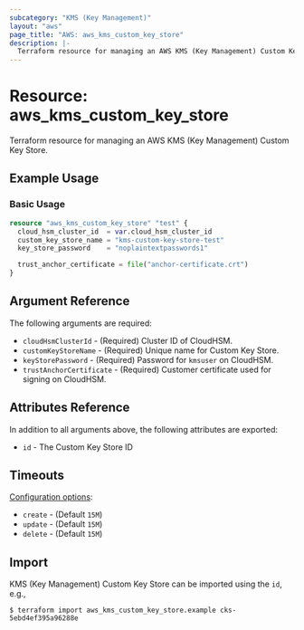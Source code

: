 ```yaml
---
subcategory: "KMS (Key Management)"
layout: "aws"
page_title: "AWS: aws_kms_custom_key_store"
description: |-
  Terraform resource for managing an AWS KMS (Key Management) Custom Key Store.
---
```


# Resource: aws_kms_custom_key_store

Terraform resource for managing an AWS KMS (Key Management) Custom Key Store.

## Example Usage

### Basic Usage

```terraform
resource "aws_kms_custom_key_store" "test" {
  cloud_hsm_cluster_id  = var.cloud_hsm_cluster_id
  custom_key_store_name = "kms-custom-key-store-test"
  key_store_password    = "noplaintextpasswords1"

  trust_anchor_certificate = file("anchor-certificate.crt")
}
```

## Argument Reference

The following arguments are required:

* `cloudHsmClusterId` - (Required) Cluster ID of CloudHSM.
* `customKeyStoreName` - (Required) Unique name for Custom Key Store.
* `keyStorePassword` - (Required) Password for `kmsuser` on CloudHSM.
* `trustAnchorCertificate` - (Required) Customer certificate used for signing on CloudHSM.

## Attributes Reference

In addition to all arguments above, the following attributes are exported:

* `id` - The Custom Key Store ID

## Timeouts

[Configuration options](https://developer.hashicorp.com/terraform/language/resources/syntax#operation-timeouts):

* `create` - (Default `15M`)
* `update` - (Default `15M`)
* `delete` - (Default `15M`)

## Import

KMS (Key Management) Custom Key Store can be imported using the `id`, e.g.,

```
$ terraform import aws_kms_custom_key_store.example cks-5ebd4ef395a96288e
```

<!-- cache-key: cdktf-0.17.0-pre.15 input-eb9e1ed040d894049b58db4746236c958bef363d2b9f5fdaea45fa6c5161a6a7 -->